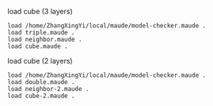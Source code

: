 
load cube (3 layers)

```maude
load /home/ZhangXingYi/local/maude/model-checker.maude .
load triple.maude .
load neighbor.maude .
load cube.maude .
```

load cube (2 layers)
```maude
load /home/ZhangXingYi/local/maude/model-checker.maude .
load double.maude .
load neighbor-2.maude .
load cube-2.maude .
```

